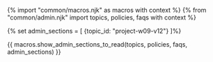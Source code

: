 {% import "common/macros.njk" as macros with context %}
{% from "common/admin.njk" import topics, policies, faqs with context %}

{% set admin_sections = [
  {topic_id: "project-w09-v12"}
]%}

{{ macros.show_admin_sections_to_read(topics, policies, faqs, admin_sections) }}